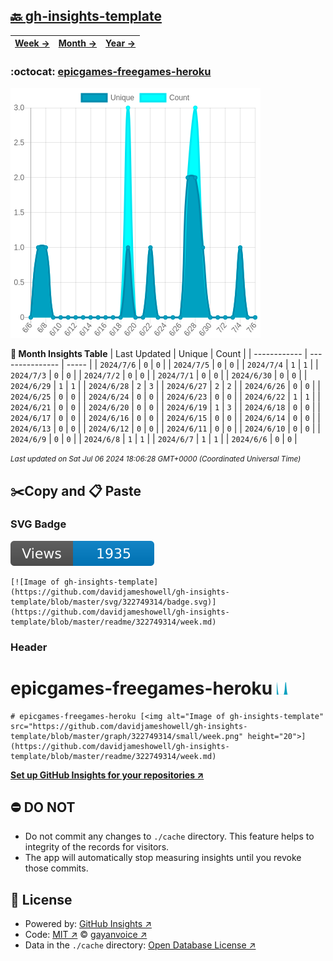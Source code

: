 ## [🔙 gh-insights-template](https://github.com/davidjameshowell/gh-insights-template)
| [**Week →**](https://github.com/davidjameshowell/gh-insights-template/blob/master/readme/322749314/week.md) | [**Month →**](https://github.com/davidjameshowell/gh-insights-template/blob/master/readme/322749314/month.md) | [**Year →**](https://github.com/davidjameshowell/gh-insights-template/blob/master/readme/322749314/year.md) |
 | ------------ | --------------- | ----- |

### :octocat: [epicgames-freegames-heroku](https://github.com/davidjameshowell/epicgames-freegames-heroku)
![Image of gh-insights-template](https://github.com/davidjameshowell/gh-insights-template/blob/master/graph/322749314/large/month.png)

**:calendar: Month Insights Table**
| Last Updated | Unique | Count |
 | ------------ | --------------- | ----- |
 | `2024/7/6` |  `0` | `0` |
 | `2024/7/5` |  `0` | `0` |
 | `2024/7/4` |  `1` | `1` |
 | `2024/7/3` |  `0` | `0` |
 | `2024/7/2` |  `0` | `0` |
 | `2024/7/1` |  `0` | `0` |
 | `2024/6/30` |  `0` | `0` |
 | `2024/6/29` |  `1` | `1` |
 | `2024/6/28` |  `2` | `3` |
 | `2024/6/27` |  `2` | `2` |
 | `2024/6/26` |  `0` | `0` |
 | `2024/6/25` |  `0` | `0` |
 | `2024/6/24` |  `0` | `0` |
 | `2024/6/23` |  `0` | `0` |
 | `2024/6/22` |  `1` | `1` |
 | `2024/6/21` |  `0` | `0` |
 | `2024/6/20` |  `0` | `0` |
 | `2024/6/19` |  `1` | `3` |
 | `2024/6/18` |  `0` | `0` |
 | `2024/6/17` |  `0` | `0` |
 | `2024/6/16` |  `0` | `0` |
 | `2024/6/15` |  `0` | `0` |
 | `2024/6/14` |  `0` | `0` |
 | `2024/6/13` |  `0` | `0` |
 | `2024/6/12` |  `0` | `0` |
 | `2024/6/11` |  `0` | `0` |
 | `2024/6/10` |  `0` | `0` |
 | `2024/6/9` |  `0` | `0` |
 | `2024/6/8` |  `1` | `1` |
 | `2024/6/7` |  `1` | `1` |
 | `2024/6/6` |  `0` | `0` |

<small><i>Last updated on Sat Jul 06 2024 18:06:28 GMT+0000 (Coordinated Universal Time)</i></small>

## ✂️Copy and 📋 Paste
### SVG Badge
[![Image of gh-insights-template](https://github.com/davidjameshowell/gh-insights-template/blob/master/svg/322749314/badge.svg)](https://github.com/davidjameshowell/gh-insights-template/blob/master/readme/322749314/week.md)
```readme
[![Image of gh-insights-template](https://github.com/davidjameshowell/gh-insights-template/blob/master/svg/322749314/badge.svg)](https://github.com/davidjameshowell/gh-insights-template/blob/master/readme/322749314/week.md)
```
### Header
# epicgames-freegames-heroku [<img alt="Image of gh-insights-template" src="https://github.com/davidjameshowell/gh-insights-template/blob/master/graph/322749314/small/week.png" height="20">](https://github.com/davidjameshowell/gh-insights-template/blob/master/readme/322749314/week.md)
```readme
# epicgames-freegames-heroku [<img alt="Image of gh-insights-template" src="https://github.com/davidjameshowell/gh-insights-template/blob/master/graph/322749314/small/week.png" height="20">](https://github.com/davidjameshowell/gh-insights-template/blob/master/readme/322749314/week.md)
```
[**Set up GitHub Insights for your repositories ↗️**](https://github.com/gayanvoice/github-insights)
## ⛔ DO NOT
- Do not commit any changes to `./cache` directory. This feature helps to integrity of the records for visitors.
- The app will automatically stop measuring insights until you revoke those commits.
## 📄 License
- Powered by: [GitHub Insights ↗️](https://github.com/gayanvoice/github-insights)
- Code: [MIT ↗️](./LICENSE) © [gayanvoice ↗️](https://github.com/gayanvoice)
- Data in the `./cache` directory: [Open Database License ↗️](https://opendatacommons.org/licenses/odbl/1-0/)